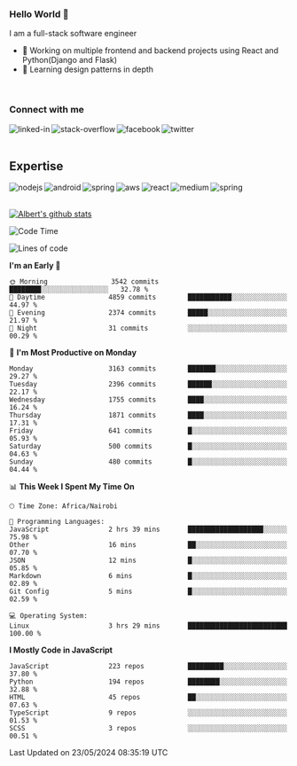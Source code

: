 

### Hello World 👋
I am a full-stack software engineer
- 🔭 Working on multiple frontend and backend projects using React and Python(Django and Flask)
- 🌱 Learning design patterns in depth

<br>

### Connect with me

[<img align="left" alt="linked-in" src="https://img.shields.io/badge/linkedin-%230077B5.svg?&style=for-the-badge&logo=linkedin&logoColor=white" />](https://www.linkedin.com/in/albert-byrone/)

<!-- [<img align="left" alt="medium" src="https://img.shields.io/badge/medium-%2312100E.svg?&style=for-the-badge&logo=medium&logoColor=white" />](https://56faisal.medium.com/) -->

[<img align="left" alt="stack-overflow" src="https://img.shields.io/badge/stack%20overflow-FE7A16?logo=stack-overflow&logoColor=white&style=for-the-badge" />](https://stackoverflow.com/users/11916317/albert-byrone)

[<img align="left" alt="facebook" src="https://img.shields.io/badge/facebook-%231877F2.svg?&style=for-the-badge&logo=facebook&logoColor=white" />](https://web.facebook.com/albert.byrone.1/)

[<img align="left" alt="twitter" src="https://img.shields.io/badge/twitter-%231DA1F2.svg?&style=for-the-badge&logo=twitter&logoColor=white" />](https://twitter.com/byrone_albert)

<br>

<br>

## Expertise
<img align="left" alt="nodejs" src="https://img.shields.io/badge/python%20-%2343853D.svg?&style=for-the-badge&logo=node.js&logoColor=white" />
<img align="left" alt="android" src="https://img.shields.io/badge/Flask-3DDC84?logo=android&logoColor=white&style=for-the-badge" />
<img align="left" alt="spring" src="https://img.shields.io/badge/drf%20-%236DB33F.svg?&style=for-the-badge&logo=spring&logoColor=white" />
<img align="left" alt="aws" src="https://img.shields.io/badge/django%20AWS-%23232F3E?logo=amazon-aws&logoColor=white&style=for-the-badge" />
<img align="left" alt="react" src="https://img.shields.io/badge/react%20-%2320232a.svg?&style=for-the-badge&logo=react&logoColor=%2361DAFB" />
<img align="left" alt="medium" src="https://img.shields.io/badge/Angular-%23316192.svg?&style=for-the-badge&logo=postgresql&logoColor=white" />
<img align="left" alt="spring" src="https://img.shields.io/badge/Javascript%20-%236DB33F.svg?&style=for-the-badge&logo=spring&logoColor=white" />
<br>
<br>


[![Albert's github stats](https://github-readme-stats.vercel.app/api?username=Albert-Byrone&count_private=true&show_icons=true&theme=radical&hide_rank=false)](https://github.com/anuraghazra/github-readme-stats)

<!-- [![Top Langs](https://github-readme-stats.vercel.app/api/top-langs/?username=Albert-Byrone&layout=compact)](https://github.com/anuraghazra/github-readme-stats) -->

<!--
**Albert-Byrone/Albert-Byrone** is a ✨ _special_ ✨ repository because its `README.md` (this file) appears on your GitHub profile.

Here are some ideas to get you started:

- 🔭 I’m currently working on ...
- 🌱 I’m currently learning ...
- 👯 I’m looking to collaborate on ...
- 🤔 I’m looking for help with ...
- 💬 Ask me about ...
- 📫 How to reach me: ...
- 😄 Pronouns: ...
- ⚡ Fun fact: ...
-->


<!--START_SECTION:waka-->
![Code Time](http://img.shields.io/badge/Code%20Time-1%2C137%20hrs%2046%20mins-blue)

![Lines of code](https://img.shields.io/badge/From%20Hello%20World%20I%27ve%20Written-65.0%20million%20lines%20of%20code-blue)

**I'm an Early 🐤** 

```text
🌞 Morning                3542 commits        ████████░░░░░░░░░░░░░░░░░   32.78 % 
🌆 Daytime                4859 commits        ███████████░░░░░░░░░░░░░░   44.97 % 
🌃 Evening                2374 commits        █████░░░░░░░░░░░░░░░░░░░░   21.97 % 
🌙 Night                  31 commits          ░░░░░░░░░░░░░░░░░░░░░░░░░   00.29 % 
```
📅 **I'm Most Productive on Monday** 

```text
Monday                   3163 commits        ███████░░░░░░░░░░░░░░░░░░   29.27 % 
Tuesday                  2396 commits        ██████░░░░░░░░░░░░░░░░░░░   22.17 % 
Wednesday                1755 commits        ████░░░░░░░░░░░░░░░░░░░░░   16.24 % 
Thursday                 1871 commits        ████░░░░░░░░░░░░░░░░░░░░░   17.31 % 
Friday                   641 commits         █░░░░░░░░░░░░░░░░░░░░░░░░   05.93 % 
Saturday                 500 commits         █░░░░░░░░░░░░░░░░░░░░░░░░   04.63 % 
Sunday                   480 commits         █░░░░░░░░░░░░░░░░░░░░░░░░   04.44 % 
```


📊 **This Week I Spent My Time On** 

```text
🕑︎ Time Zone: Africa/Nairobi

💬 Programming Languages: 
JavaScript               2 hrs 39 mins       ███████████████████░░░░░░   75.98 % 
Other                    16 mins             ██░░░░░░░░░░░░░░░░░░░░░░░   07.70 % 
JSON                     12 mins             █░░░░░░░░░░░░░░░░░░░░░░░░   05.85 % 
Markdown                 6 mins              █░░░░░░░░░░░░░░░░░░░░░░░░   02.89 % 
Git Config               5 mins              █░░░░░░░░░░░░░░░░░░░░░░░░   02.59 % 

💻 Operating System: 
Linux                    3 hrs 29 mins       █████████████████████████   100.00 % 
```

**I Mostly Code in JavaScript** 

```text
JavaScript               223 repos           █████████░░░░░░░░░░░░░░░░   37.80 % 
Python                   194 repos           ████████░░░░░░░░░░░░░░░░░   32.88 % 
HTML                     45 repos            ██░░░░░░░░░░░░░░░░░░░░░░░   07.63 % 
TypeScript               9 repos             ░░░░░░░░░░░░░░░░░░░░░░░░░   01.53 % 
SCSS                     3 repos             ░░░░░░░░░░░░░░░░░░░░░░░░░   00.51 % 
```




 Last Updated on 23/05/2024 08:35:19 UTC
<!--END_SECTION:waka-->
